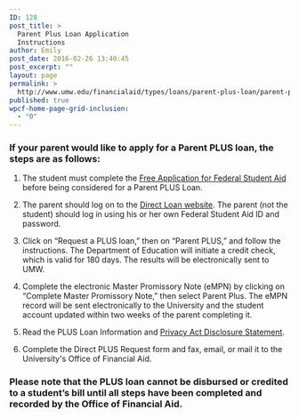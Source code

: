 ```yaml
---
ID: 128
post_title: >
  Parent Plus Loan Application
  Instructions
author: Emily
post_date: 2016-02-26 13:40:45
post_excerpt: ""
layout: page
permalink: >
  http://www.umw.edu/financialaid/types/loans/parent-plus-loan/parent-plus-loan-application-instructions/
published: true
wpcf-home-page-grid-inclusion:
  - "0"
---
```

<h3>If your parent would like to apply for a Parent PLUS loan, the steps are as follows:</h3>
<ol>
	<li>The student must complete the <a href="http://www.fafsa.gov">Free Application for Federal Student Aid</a> before being considered for a Parent PLUS Loan.</li>
</ol>
<ol start="2">
	<li>The parent should log on to the <a href="https://studentloans.gov/myDirectLoan/index.action">Direct Loan website</a>. The parent (not the student) should log in using his or her own Federal Student Aid ID and password.</li>
</ol>
<ol start="3">
	<li>Click on “Request a PLUS loan,” then on “Parent PLUS,” and follow the instructions. The Department of Education will initiate a credit check, which is valid for 180 days. The results will be electronically sent to UMW.</li>
</ol>
<ol start="4">
	<li>Complete the electronic Master Promissory Note (eMPN) by clicking on “Complete Master Promissory Note,” then select Parent Plus. The eMPN record will be sent electronically to the University and the student account updated within two weeks of the parent completing it.</li>
</ol>
<ol start="5">
	<li>Read the PLUS Loan Information and <a href="http://adminfinance.umw.edu/financialaid/files/2011/09/IMPORTANT_INFORMATI ON_ABOUT_YOUR_PLUS_LOAN_APPLICATION1.pdf">Privacy Act Disclosure Statement</a>.</li>
</ol>
<ol start="6">
	<li>Complete the Direct PLUS Request form and fax, email, or mail it to the University's Office of Financial Aid.</li>
</ol>
<h3>Please note that the PLUS loan cannot be disbursed or credited to a student’s bill until all steps have been completed and recorded by the Office of Financial Aid.</h3>